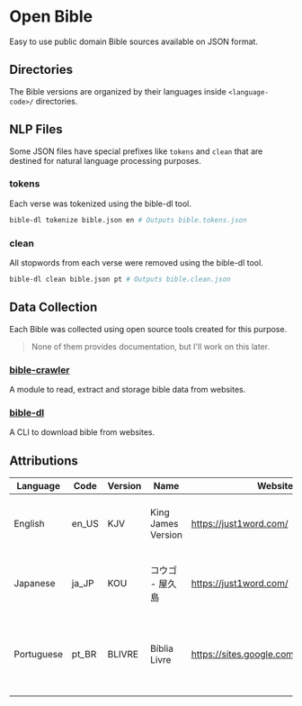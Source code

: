 # Open Bible

Easy to use public domain Bible sources available on JSON format.

## Directories

The Bible versions are organized by their languages inside `<language-code>/` directories.

## NLP Files

Some JSON files have special prefixes like `tokens` and `clean` that are destined for natural language processing purposes.

### tokens

Each verse was tokenized using the bible-dl tool.

```sh
bible-dl tokenize bible.json en # Outputs bible.tokens.json
```

### clean

All stopwords from each verse were removed using the bible-dl tool.

```sh
bible-dl clean bible.json pt # Outputs bible.clean.json
```

## Data Collection

Each Bible was collected using open source tools created for this purpose.

> None of them provides documentation, but I'll work on this later.

### [bible-crawler](https://github.com/lucaslannes/bible-crawler)

A module to read, extract and storage bible data from websites.

### [bible-dl](https://github.com/lucaslannes/bible-dl)

A CLI to download bible from websites.

## Attributions

| Language   | Code  | Version | Name                     | Website                                    | Attribution                                           |
|------------|-------|---------|--------------------------|--------------------------------------------|-------------------------------------------------------|
| English    | en_US | KJV     | King James Version       | https://just1word.com/                     | ©2009 Just1Word, Inc. All rights reserved.            |
| Japanese   | ja_JP | KOU     | コウゴ - 屋久島          | https://just1word.com/                     | ©2009 Just1Word, Inc. All rights reserved.            |
| Portuguese | pt_BR | BLIVRE  | Bíblia Livre             | https://sites.google.com/site/biblialivre/ | Copyright © Diego Santos, Mario Sérgio, e Marco Teles |